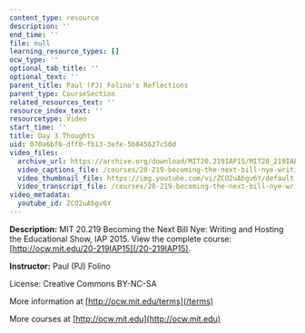 ```yaml
---
content_type: resource
description: ''
end_time: ''
file: null
learning_resource_types: []
ocw_type: ''
optional_tab_title: ''
optional_text: ''
parent_title: Paul (PJ) Folino's Reflections
parent_type: CourseSection
related_resources_text: ''
resource_index_text: ''
resourcetype: Video
start_time: ''
title: Day 3 Thoughts
uid: 070a6bf6-dff0-fb13-3efe-5b845627c50d
video_files:
  archive_url: https://archive.org/download/MIT20.219IAP15/MIT20_219IAP15_PJ_D03_Reflections_360p.mp4
  video_captions_file: /courses/20-219-becoming-the-next-bill-nye-writing-and-hosting-the-educational-show-january-iap-2015/b671323baa7555acaf653c14e1cdff0e_ZCO2uAbgv6Y.vtt
  video_thumbnail_file: https://img.youtube.com/vi/ZCO2uAbgv6Y/default.jpg
  video_transcript_file: /courses/20-219-becoming-the-next-bill-nye-writing-and-hosting-the-educational-show-january-iap-2015/dd3046d04f2739fb22101caaa0f3ed47_ZCO2uAbgv6Y.pdf
video_metadata:
  youtube_id: ZCO2uAbgv6Y
---
```


**Description:** MIT 20.219 Becoming the Next Bill Nye: Writing and Hosting the Educational Show, IAP 2015. View the complete course: [http://ocw.mit.edu/20-219IAP15](/20-219IAP15).

**Instructor:** Paul (PJ) Folino

License: Creative Commons BY-NC-SA

More information at [http://ocw.mit.edu/terms](/terms)

More courses at [http://ocw.mit.edu](http://ocw.mit.edu)